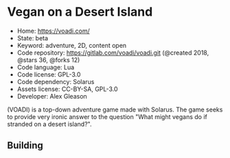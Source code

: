 # Vegan on a Desert Island

- Home: https://voadi.com/
- State: beta
- Keyword: adventure, 2D, content open
- Code repository: https://gitlab.com/voadi/voadi.git (@created 2018, @stars 36, @forks 12)
- Code language: Lua
- Code license: GPL-3.0
- Code dependency: Solarus
- Assets license: CC-BY-SA, GPL-3.0
- Developer: Alex Gleason

(VOADI) is a top-down adventure game made with Solarus. The game seeks to provide very ironic answer to the question "What might vegans do if stranded on a desert island?".

## Building
